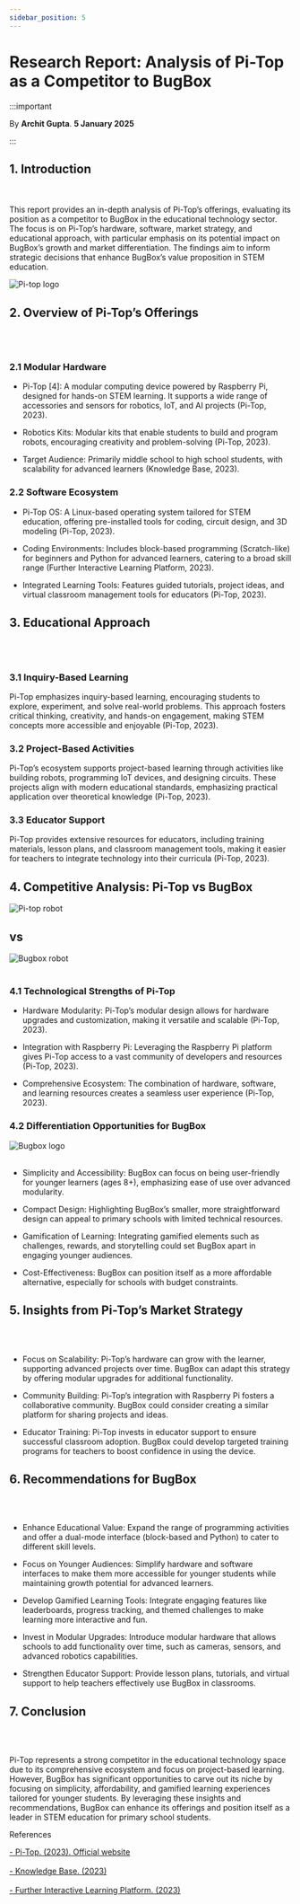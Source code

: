 ```yaml
---
sidebar_position: 5
---
```


# Research Report: Analysis of Pi-Top as a Competitor to BugBox

:::important

By **Archit Gupta**. **5 January 2025**

:::

## 1. Introduction
<br> </br>
This report provides an in-depth analysis of Pi-Top’s offerings, evaluating its position as a competitor to BugBox in the educational technology sector. The focus is on Pi-Top’s hardware, software, market strategy, and educational approach, with particular emphasis on its potential impact on BugBox’s growth and market differentiation. The findings aim to inform strategic decisions that enhance BugBox’s value proposition in STEM education.


![Pi-top logo](../img/Pi-top_logo.png)

## 2. Overview of Pi-Top’s Offerings
<br> </br>

### 2.1 Modular Hardware
- Pi-Top [4]: A modular computing device powered by Raspberry Pi, designed for hands-on STEM learning. It supports a wide range of accessories and sensors for robotics, IoT, and AI projects (Pi-Top, 2023).

- Robotics Kits: Modular kits that enable students to build and program robots, encouraging creativity and problem-solving (Pi-Top, 2023).

- Target Audience: Primarily middle school to high school students, with scalability for advanced learners (Knowledge Base, 2023).

### 2.2 Software Ecosystem
- Pi-Top OS: A Linux-based operating system tailored for STEM education, offering pre-installed tools for coding, circuit design, and 3D modeling (Pi-Top, 2023).

- Coding Environments: Includes block-based programming (Scratch-like) for beginners and Python for advanced learners, catering to a broad skill range (Further Interactive Learning Platform, 2023).

- Integrated Learning Tools: Features guided tutorials, project ideas, and virtual classroom management tools for educators (Pi-Top, 2023).

## 3. Educational Approach
<br> </br>

### 3.1 Inquiry-Based Learning
Pi-Top emphasizes inquiry-based learning, encouraging students to explore, experiment, and solve real-world problems. This approach fosters critical thinking, creativity, and hands-on engagement, making STEM concepts more accessible and enjoyable (Pi-Top, 2023).

### 3.2 Project-Based Activities
Pi-Top’s ecosystem supports project-based learning through activities like building robots, programming IoT devices, and designing circuits. These projects align with modern educational standards, emphasizing practical application over theoretical knowledge (Pi-Top, 2023).

### 3.3 Educator Support
Pi-Top provides extensive resources for educators, including training materials, lesson plans, and classroom management tools, making it easier for teachers to integrate technology into their curricula (Pi-Top, 2023).

## 4. Competitive Analysis: Pi-Top vs  BugBox

![Pi-top robot](../img/Pi-top_robot.jpeg)
## vs 
![Bugbox robot](../img/Bugbox_robot.jpeg) 
<br> </br>

### 4.1 Technological Strengths of Pi-Top
- Hardware Modularity: Pi-Top’s modular design allows for hardware upgrades and customization, making it versatile and scalable (Pi-Top, 2023).

- Integration with Raspberry Pi: Leveraging the Raspberry Pi platform gives Pi-Top access to a vast community of developers and resources (Pi-Top, 2023).

- Comprehensive Ecosystem: The combination of hardware, software, and learning resources creates a seamless user experience (Pi-Top, 2023).

### 4.2 Differentiation Opportunities for BugBox
![Bugbox logo](../img/Bugbox_logo.png)
<br></br>
- Simplicity and Accessibility: BugBox can focus on being user-friendly for younger learners (ages 8+), emphasizing ease of use over advanced modularity.

- Compact Design: Highlighting BugBox’s smaller, more straightforward design can appeal to primary schools with limited technical resources.

- Gamification of Learning: Integrating gamified elements such as challenges, rewards, and storytelling could set BugBox apart in engaging younger audiences.

- Cost-Effectiveness: BugBox can position itself as a more affordable alternative, especially for schools with budget constraints.

## 5. Insights from Pi-Top’s Market Strategy
<br> </br>

- Focus on Scalability: Pi-Top’s hardware can grow with the learner, supporting advanced projects over time. BugBox can adapt this strategy by offering modular upgrades for additional functionality.

- Community Building: Pi-Top’s integration with Raspberry Pi fosters a collaborative community. BugBox could consider creating a similar platform for sharing projects and ideas.

- Educator Training: Pi-Top invests in educator support to ensure successful classroom adoption. BugBox could develop targeted training programs for teachers to boost confidence in using the device.

## 6. Recommendations for BugBox
<br> </br>

- Enhance Educational Value: Expand the range of programming activities and offer a dual-mode interface (block-based and Python) to cater to different skill levels.

- Focus on Younger Audiences: Simplify hardware and software interfaces to make them more accessible for younger students while maintaining growth potential for advanced learners.

- Develop Gamified Learning Tools: Integrate engaging features like leaderboards, progress tracking, and themed challenges to make learning more interactive and fun.

- Invest in Modular Upgrades: Introduce modular hardware that allows schools to add functionality over time, such as cameras, sensors, and advanced robotics capabilities.

- Strengthen Educator Support: Provide lesson plans, tutorials, and virtual support to help teachers effectively use BugBox in classrooms.

## 7. Conclusion
<br> </br>

Pi-Top represents a strong competitor in the educational technology space due to its comprehensive ecosystem and focus on project-based learning. However, BugBox has significant opportunities to carve out its niche by focusing on simplicity, affordability, and gamified learning experiences tailored for younger students. By leveraging these insights and recommendations, BugBox can enhance its offerings and position itself as a leader in STEM education for primary school students.


References 

[- Pi-Top. (2023). Official website ](https://www.pi-top.com/)<br></br>
[- Knowledge Base. (2023) ](https://knowledgebase.pi-top.com/)<br></br>
[- Further Interactive Learning Platform. (2023) ](https://further.pi-top.com)



